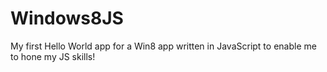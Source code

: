 Windows8JS
==========

My first Hello World app for a Win8 app written in JavaScript to enable me to hone my JS skills!
